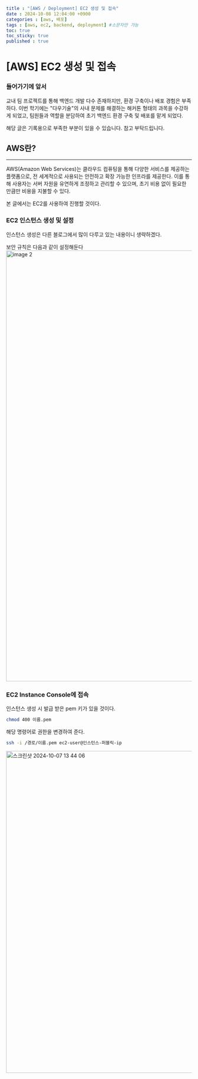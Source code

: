 ```yml
title : "[AWS / Deployment] EC2 생성 및 접속"
date : 2024-10-08 12:04:00 +0900
categories : [aws, 배포]
tags : [aws, ec2, backend, deployment] #소문자만 가능
toc: true
toc_sticky: true
published : true
```
# [AWS] EC2 생성 및 접속

### 들어가기에 앞서
 교내 팀 프로젝트를 통해 백엔드 개발 다수 존재하지만, 환경 구축이나 배포 경험은 부족하다. 이번 학기에는 "다우기술"의 사내 문제를 해결하는 해커톤 형태의 과목을 수강하게 되었고, 팀원들과 역할을 분담하여 초기 백엔드 환경 구축 및 배포를 맡게 되었다.

해당 글은 기록용으로 부족한 부분이 있을 수 있습니다. 참고 부탁드립니다.

## AWS란?
---
AWS(Amazon Web Services)는 클라우드 컴퓨팅을 통해 다양한 서비스를 제공하는 플랫폼으로, 전 세계적으로 사용되는 안전하고 확장 가능한 인프라를 제공한다. 이를 통해 사용자는 서버 자원을 유연하게 조정하고 관리할 수 있으며, 초기 비용 없이 필요한 만큼만 비용을 지불할 수 있다.

본 글에서는 EC2를 사용하여 진행할 것이다.

### EC2 인스턴스 생성 및 설정
인스턴스 생성은 다른 블로그에서 많이 다루고 있는 내용이니 생략하겠다.

보안 규칙은 다음과 같이 설정해둔다
<img width="1170" alt="image 2" src="https://github.com/user-attachments/assets/80d6e825-dce5-400c-a47a-9ef298c899b7">

### EC2 Instance Console에 접속
인스턴스 생성 시 발급 받은 pem 키가 있을 것이다. 

```bash
chmod 400 이름.pem
```

해당 명령어로 권한을 변경하여 준다.

~~~bash
ssh -i /경로/이름.pem ec2-user@인스턴스-퍼블릭-ip
~~~

<img width="874" alt="스크린샷 2024-10-07 13 44 06" src="https://github.com/user-attachments/assets/c42a98a3-e11e-4320-ab85-165b32fbbe3a">

